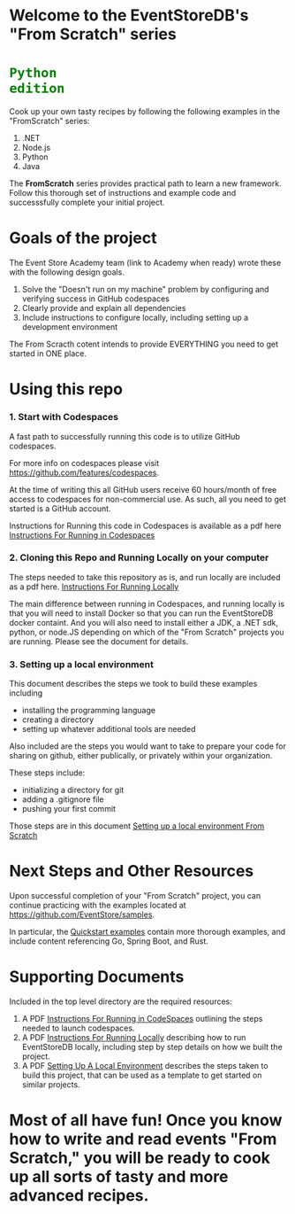 # Welcome to the EventStoreDB's "From Scratch" series   
# <code style="color : green">Python edition</code>

Cook up your own tasty recipes by following the following examples in the "FromScratch" series:
1. .NET
2. Node.js
3. Python
4. Java

The **FromScratch** series provides practical path to learn a new framework.  Follow this thorough set of instructions and example code and successsfully complete your initial project. 

# Goals of the project 

The Event Store Academy team (link to Academy when ready) wrote these with the following design goals.

1. Solve the "Doesn't run on my machine" problem by configuring and verifying success in GitHub codespaces
2. Clearly provide and explain all dependencies
3. Include instructions to configure locally, including setting up a development environment

The From Scracth cotent intends to provide EVERYTHING you need to get started in ONE place. 

# Using this repo

### 1. Start with Codespaces

A fast path to successfully running this code is to utilize GitHub codespaces.
 
For more info on codespaces please visit https://github.com/features/codespaces.

At the time of writing this all GitHub users receive 60 hours/month of free access to codespaces for non-commercial use.  As such, all you need to get started is a GitHub account.

Instructions for Running this code in Codespaces is available as a pdf here [Instructions For Running in Codespaces](./InstructionsForRunningInCodeSpaces.pdf)

### 2. Cloning this Repo and Running Locally on your computer

The steps needed to take this repository as is, and run locally are included as a pdf here. 
[Instructions For Running Locally](./InstructionsForRunningLocally.pdf)

The main difference between running in Codespaces, and running locally is that you will need to install Docker so that you can run the EventStoreDB docker containt. And you will also need to install either a JDK, a .NET sdk, python, or node.JS depending on which of the "From Scratch" projects you are running. Please see the document for details.


### 3. Setting up a local environment

This document describes the steps we took to build these examples including
* installing the programming language
* creating a directory
* setting up whatever additional tools are needed 

Also included are the steps you would want to take to prepare your code for sharing on github, either publically, or privately within your organization. 

These steps include:
* initializing a directory for git
* adding a .gitignore file
* pushing your first commit

Those steps are in this document [Setting up a local environment From Scratch](./SettingUpALocalEnvironment.pdf)


# Next Steps and Other Resources

Upon successful completion of your "From Scratch" project, you can continue practicing with the examples located at https://github.com/EventStore/samples.

In particular, the [Quickstart examples](https://GitHub.com/EventStore/samples/tree/main/Quickstart) contain more thorough examples, and include content referencing Go, Spring Boot, and Rust.




# Supporting Documents
 Included in the top level directory are the required resources:
 1. A PDF [Instructions For Running in CodeSpaces](InstructionsForRunningInCodeSpaces.pdf) outlining the steps needed to launch codespaces.
 2. A PDF [Instructions For Running Locally](InstructionsForRunningLocally.pdf) describing how to run EventStoreDB locally, including step by step details on how we built the project.
 3. A PDF [Setting Up A Local Environment](SettingUpALocalEnvironment.pdf) describes the steps taken to build this project, that can be used as a template to get started on similar projects.


# Most of all have fun!  Once you know how to write and read events "From Scratch," you will be ready to cook up all sorts of tasty and more advanced recipes. 



